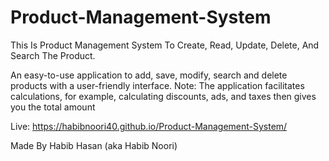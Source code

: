 # Product-Management-System
This Is Product Management System To Create, Read, Update, Delete, And Search The Product.

An easy-to-use application to add, save, modify, search and delete products with a user-friendly interface.
Note: The application facilitates calculations, for example, calculating discounts, ads, and taxes then gives you the total amount

Live: https://habibnoori40.github.io/Product-Management-System/

Made By Habib Hasan (aka Habib Noori)
